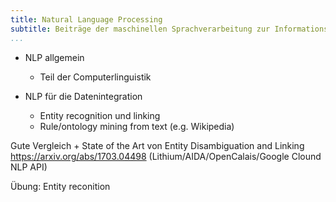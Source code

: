 ```yaml
---
title: Natural Language Processing
subtitle: Beiträge der maschinellen Sprachverarbeitung zur Informationsintegration
...
```


* NLP allgemein
    * Teil der Computerlinguistik

* NLP für die Datenintegration
    * Entity recognition und linking
    * Rule/ontology mining from text (e.g. Wikipedia)

Gute Vergleich + State of the Art 
von Entity Disambiguation and Linking
<https://arxiv.org/abs/1703.04498>
(Lithium/AIDA/OpenCalais/Google Clound NLP API)

Übung: Entity reconition
